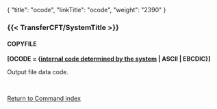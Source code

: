 {
    "title": "ocode",
    "linkTitle": "ocode",
    "weight": "2390"
}<span id="ocode"></span>

### {{< TransferCFT/SystemTitle  >}}

#### COPYFILE

**<span style="font-weight: bold;">****\[OCODE =
{<u>internal code determined by the system</u>
| ASCII | EBCDIC}\]****</span><span style="font-weight: normal;"> </span>**

Output file data code.

 

[Return to Command index](../../)
